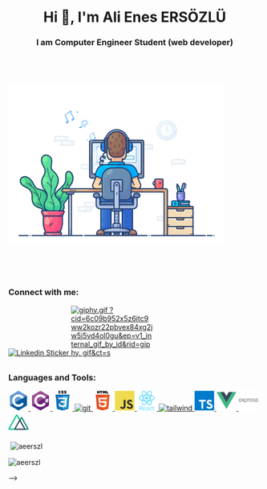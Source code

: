 
<h1 align="center">Hi 👋, I'm Ali Enes ERSÖZLÜ</h1>
<h3 align="center">I am Computer Engineer Student (web developer)</h3>
<img src="https://raw.githubusercontent.com/SupianIDz/SupianIDz/main/coding.gif" jsaction="VQAsE" class="sFlh5c pT0Scc iPVvYb" style="max-width: 800px; height: 324px; margin: 55.5px 0px; width: 432px;" alt="GitHub - SupianIDz/SupianIDz" jsname="kn3ccd">

<h3 align="left">Connect with me:</h3>
<p align="left">
  <a href="https://www.linkedin.com/in/ali-enes-ers%C3%B6zl%C3%BC-37a135256/" target="_blank">  
<img src="https://media4.giphy.com/media/HQTYdpx1yhxWpugAi2/giphy.gif?cid=6c09b952h3oue4sfsueodqdg5u0t39vfqgrwopicywn7dbo6&amp;ep=v1_internal_gif_by_id&amp;rid=giphy.gif&amp;ct=s" jsaction="VQAsE" class="sFlh5c pT0Scc iPVvYb" style="max-width: 200px; height: 100px; margin: 8px 0px; width: 100px;" alt="Linkedin Sticker" jsname="kn3ccd">
  </a>
  <a href="mailto:ae.ersozlu@gmail.com" target="_blank">
<img src="https://media0.giphy.com/media/hQiDgZQIp5qsh09hOr/giphy.gif?cid=6c09b952x5z6itc9ww2kozr22pbvex84xg2jw5j5vd4ol0gu&amp;ep=v1_internal_gif_by_id&amp;rid=giphy.gif&amp;ct=s" jsaction="VQAsE" class="sFlh5c pT0Scc iPVvYb" style="max-width:164px; height:104px; margin: 0px; width: 102px;" alt="giphy.gif ?cid=6c09b952x5z6itc9ww2kozr22pbvex84xg2jw5j5vd4ol0gu&amp;ep=v1_internal_gif_by_id&amp;rid=giphy. gif&amp;ct=s" jsname="kn3ccd">
   </a>
</p>


</p>
<h3 align="left">Languages and Tools:</h3>
<p align="left"> 
  <a href="https://www.cprogramming.com/" target="_blank" rel="noreferrer"> 
    <img src="https://raw.githubusercontent.com/devicons/devicon/master/icons/c/c-original.svg" alt="c" width="40" height="40"/> 
  </a> 
  <a href="https://www.w3schools.com/cs/" target="_blank" rel="noreferrer"> 
    <img src="https://raw.githubusercontent.com/devicons/devicon/master/icons/csharp/csharp-original.svg" alt="csharp" width="40" height="40"/> 
  </a> 
  <a href="https://www.w3schools.com/css/" target="_blank" rel="noreferrer"> 
    <img src="https://raw.githubusercontent.com/devicons/devicon/master/icons/css3/css3-original-wordmark.svg" alt="css3" width="40" height="40"/> 
  </a> 
  <a href="https://git-scm.com/" target="_blank" rel="noreferrer"> 
    <img src="https://www.vectorlogo.zone/logos/git-scm/git-scm-icon.svg" alt="git" width="40" height="40"/> 
  </a> 
  <a href="https://www.w3.org/html/" target="_blank" rel="noreferrer"> 
    <img src="https://raw.githubusercontent.com/devicons/devicon/master/icons/html5/html5-original-wordmark.svg" alt="html5" width="40" height="40"/> 
  </a> 
  <a href="https://developer.mozilla.org/en-US/docs/Web/JavaScript" target="_blank" rel="noreferrer"> 
    <img src="https://raw.githubusercontent.com/devicons/devicon/master/icons/javascript/javascript-original.svg" alt="javascript" width="40" height="40"/> 
  </a> 
  <a href="https://reactjs.org/" target="_blank" rel="noreferrer"> 
    <img src="https://raw.githubusercontent.com/devicons/devicon/master/icons/react/react-original-wordmark.svg" alt="react" width="40" height="40"/> 
  </a> 
  <a href="https://tailwindcss.com/" target="_blank" rel="noreferrer"> 
    <img src="https://www.vectorlogo.zone/logos/tailwindcss/tailwindcss-icon.svg" alt="tailwind" width="40" height="40"/> 
  </a> 
  <a href="https://www.typescriptlang.org/" target="_blank" rel="noreferrer"> 
    <img src="https://raw.githubusercontent.com/devicons/devicon/master/icons/typescript/typescript-original.svg" alt="typescript" width="40" height="40"/> 
  </a>
  <a href="https://vuejs.org/" target="_blank" rel="noreferrer">
    <img src="https://raw.githubusercontent.com/devicons/devicon/master/icons/vuejs/vuejs-original.svg" alt="vuejs" width="40" height="40"/> 
  </a>
  <a href="https://expressjs.com/" target="_blank" rel="noreferrer">
    <img src="https://raw.githubusercontent.com/devicons/devicon/master/icons/express/express-original-wordmark.svg" alt="express" width="40" height="40" style="background-color: white;"/> 
  </a>
  <a href="https://nuxtjs.org/" target="_blank" rel="noreferrer">
    <img src="https://raw.githubusercontent.com/devicons/devicon/master/icons/nuxtjs/nuxtjs-original.svg" alt="nuxtjs" width="40" height="40"/> 
  </a>
</p>



<p>&nbsp;<img align="center" src="https://github-readme-stats.vercel.app/api?username=aeerszl&show_icons=true&locale=en" alt="aeerszl" /></p>

<p><img align="center" src="https://github-readme-streak-stats.herokuapp.com/?user=aeerszl&" alt="aeerszl" /></p>

-->
